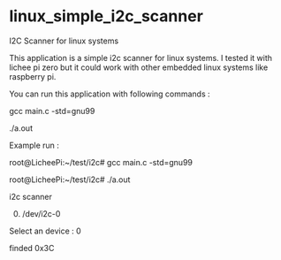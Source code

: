 # linux_simple_i2c_scanner
I2C Scanner for linux systems

This application is a simple i2c scanner for linux systems. I tested it with lichee pi zero but it could work with other embedded linux systems like raspberry pi.

You can run this application with following commands : 

gcc main.c -std=gnu99

./a.out


Example run : 

root@LicheePi:~/test/i2c# gcc main.c -std=gnu99

root@LicheePi:~/test/i2c# ./a.out

i2c scanner

0) /dev/i2c-0

Select an device : 0

finded 0x3C
